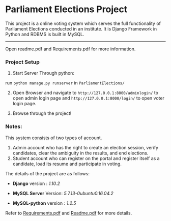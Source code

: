 # Parliament Elections Project

This project is a online voting system which serves the full functionality of Parliament Elections conducted in an institute. It is Django Framework in Python and RDBMS is built in MySQL.

--------

Open readme.pdf and Requirements.pdf for more information.

### Project Setup
1. Start Server Through python:

run `python manage.py runserver` in `ParliamentElections/`

2. Open Browser and navigate to `http://127.0.0.1:8000/adminlogin/` to open admin login page and `http://127.0.0.1:8000/login/` to open voter login page.

3. Browse through the project!

### Notes:
This system consists of two types of account.
1. Admin account who has the right to create an election session, verify
candidates, clear the ambiguity in the results, and end elections.
2. Student account who can register on the portal and register itself as a
candidate, load its resume and participate in voting.

The details of the project are as follows:

* **Django** version : *1.10.2*

* **MySQL Server** Version: *5.7.13-0ubuntu0.16.04.2*

* **MySQL-python** version : *1.2.5*

Refer to [Requirements.pdf](https://github.com/interritus1996/dbms-project-parliament-elections/blob/master/Requirements.pdf) and [Readme.pdf](https://github.com/interritus1996/dbms-project-parliament-elections/blob/master/readme.pdf) for more details.
